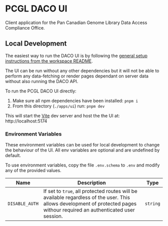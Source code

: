 # PCGL DACO UI

Client application for the Pan Canadian Genome Library Data Access Compliance Office.

## Local Development

The easiest way to run the DACO UI is by following the [general setup instructions from the workspace README](../../README.md#setup).

The UI can be run without any other dependencies but it will not be able to perform any data-fetching or render pages dependant on server data without also running the DACO API.

To run the PCGL DACO UI directly:
1. Make sure all npm dependencies have been installed: `pnpm i`
2. From this directory (`./apps/ui`) run: `pnpm dev`

This will start the [Vite](https://vitejs.dev/) dev server and host the the UI at: http://localhost:5174

### Environment Variables

These environment variables can be used for local development to change the behaviour of the UI. All env variables are optional and are undefined by default.

To use environment variables, copy the file `.env.schema` to `.env` and modify any of the provided values.

| Name           | Description                                                                                                                                                                 | Type     |
| -------------- | --------------------------------------------------------------------------------------------------------------------------------------------------------------------------- | -------- |
| `DISABLE_AUTH` | If set to `true`, all protected routes will be available regardless of the user. This allows development of protected pages withour required an authenticated user session. | `string` |
